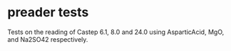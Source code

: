 # preader tests

Tests on the reading of Castep 6.1, 8.0 and 24.0 using AsparticAcid, MgO, and Na2SO42 respectively.
